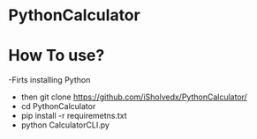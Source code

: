 # PythonCalculator

# How To use?

-Firts installing Python

- then git clone https://github.com/iSholvedx/PythonCalculator/
- cd PythonCalculator
- pip install -r requiremetns.txt
- python CalculatorCLI.py
